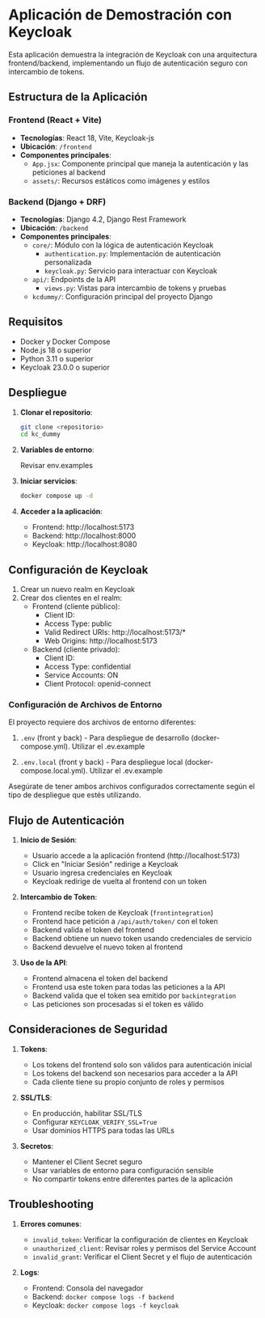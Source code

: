 # Aplicación de Demostración con Keycloak

Esta aplicación demuestra la integración de Keycloak con una arquitectura frontend/backend, implementando un flujo de autenticación seguro con intercambio de tokens.

## Estructura de la Aplicación

### Frontend (React + Vite)
- **Tecnologías**: React 18, Vite, Keycloak-js
- **Ubicación**: `/frontend`
- **Componentes principales**:
  - `App.jsx`: Componente principal que maneja la autenticación y las peticiones al backend
  - `assets/`: Recursos estáticos como imágenes y estilos

### Backend (Django + DRF)
- **Tecnologías**: Django 4.2, Django Rest Framework
- **Ubicación**: `/backend`
- **Componentes principales**:
  - `core/`: Módulo con la lógica de autenticación Keycloak
    - `authentication.py`: Implementación de autenticación personalizada
    - `keycloak.py`: Servicio para interactuar con Keycloak
  - `api/`: Endpoints de la API
    - `views.py`: Vistas para intercambio de tokens y pruebas
  - `kcdummy/`: Configuración principal del proyecto Django

## Requisitos

- Docker y Docker Compose
- Node.js 18 o superior
- Python 3.11 o superior
- Keycloak 23.0.0 o superior

## Despliegue

1. **Clonar el repositorio**:
   ```bash
   git clone <repositorio>
   cd kc_dummy
   ```

2. **Variables de entorno**:
   
   Revisar env.examples

3. **Iniciar servicios**:
   ```bash
   docker compose up -d
   ```

4. **Acceder a la aplicación**:
   - Frontend: http://localhost:5173
   - Backend: http://localhost:8000
   - Keycloak: http://localhost:8080

## Configuración de Keycloak

1. Crear un nuevo realm en Keycloak
2. Crear dos clientes en el realm:
   - Frontend (cliente público):
     - Client ID:
     - Access Type: public
     - Valid Redirect URIs: http://localhost:5173/*
     - Web Origins: http://localhost:5173
   - Backend (cliente privado):
     - Client ID:
     - Access Type: confidential
     - Service Accounts: ON
     - Client Protocol: openid-connect

### Configuración de Archivos de Entorno

El proyecto requiere dos archivos de entorno diferentes:

1. `.env` (front y back) - Para despliegue de desarrollo (docker-compose.yml). Utilizar el .ev.example

2. `.env.local` (front y back)  - Para despliegue local (docker-compose.local.yml). Utilizar el .ev.example

Asegúrate de tener ambos archivos configurados correctamente según el tipo de despliegue que estés utilizando.

## Flujo de Autenticación

1. **Inicio de Sesión**:
   - Usuario accede a la aplicación frontend (http://localhost:5173)
   - Click en "Iniciar Sesión" redirige a Keycloak
   - Usuario ingresa credenciales en Keycloak
   - Keycloak redirige de vuelta al frontend con un token

2. **Intercambio de Token**:
   - Frontend recibe token de Keycloak (`frontintegration`)
   - Frontend hace petición a `/api/auth/token/` con el token
   - Backend valida el token del frontend
   - Backend obtiene un nuevo token usando credenciales de servicio
   - Backend devuelve el nuevo token al frontend

3. **Uso de la API**:
   - Frontend almacena el token del backend
   - Frontend usa este token para todas las peticiones a la API
   - Backend valida que el token sea emitido por `backintegration`
   - Las peticiones son procesadas si el token es válido

## Consideraciones de Seguridad

1. **Tokens**:
   - Los tokens del frontend solo son válidos para autenticación inicial
   - Los tokens del backend son necesarios para acceder a la API
   - Cada cliente tiene su propio conjunto de roles y permisos

2. **SSL/TLS**:
   - En producción, habilitar SSL/TLS
   - Configurar `KEYCLOAK_VERIFY_SSL=True`
   - Usar dominios HTTPS para todas las URLs

3. **Secretos**:
   - Mantener el Client Secret seguro
   - Usar variables de entorno para configuración sensible
   - No compartir tokens entre diferentes partes de la aplicación

## Troubleshooting

1. **Errores comunes**:
   - `invalid_token`: Verificar la configuración de clientes en Keycloak
   - `unauthorized_client`: Revisar roles y permisos del Service Account
   - `invalid_grant`: Verificar el Client Secret y el flujo de autenticación

2. **Logs**:
   - Frontend: Consola del navegador
   - Backend: `docker compose logs -f backend`
   - Keycloak: `docker compose logs -f keycloak`